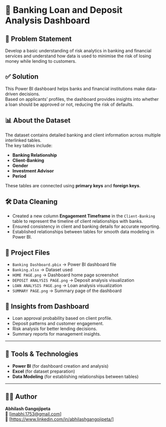 # 🏦 Banking Loan and Deposit Analysis Dashboard

## 📌 Problem Statement
Develop a basic understanding of risk analytics in banking and financial services and understand how data is used to minimise the risk of losing money while lending to customers.

## ✅ Solution
This Power BI dashboard helps banks and financial institutions make data-driven decisions.  
Based on applicants’ profiles, the dashboard provides insights into whether a loan should be approved or not, reducing the risk of defaults.

## 📊 About the Dataset
The dataset contains detailed banking and client information across multiple interlinked tables.  
The key tables include:
- **Banking Relationship**
- **Client-Banking**
- **Gender**
- **Investment Advisor**
- **Period**

These tables are connected using **primary keys** and **foreign keys**.

## 🛠️ Data Cleaning
- Created a new column **Engagement Timeframe** in the `Client-Banking` table to represent the timeline of client relationships with banks.
- Ensured consistency in client and banking details for accurate reporting.
- Established relationships between tables for smooth data modeling in Power BI.

## 📂 Project Files
- `Banking Dashboard.pbix` → Power BI dashboard file  
- `Banking.xlsx` → Dataset used  
- `HOME PAGE.png` → Dashboard home page screenshot  
- `DEPOSIT ANALYSIS PAGE.png` → Deposit analysis visualization  
- `LOAN ANALYSIS PAGE.png` → Loan analysis visualization  
- `SUMMARY PAGE.png` → Summary page of the dashboard  

## 🚀 Insights from Dashboard
- Loan approval probability based on client profile.
- Deposit patterns and customer engagement.
- Risk analysis for better lending decisions.
- Summary reports for management insights.

---

## 📌 Tools & Technologies
- **Power BI** (for dashboard creation and analysis)  
- **Excel** (for dataset preparation)  
- **Data Modeling** (for establishing relationships between tables)

---

## 👨‍💻 Author
**Abhilash Gangojipeta**  
📧 [imabhi.1753@gmail.com]  
🔗 [https://www.linkedin.com/in/abhilashgangojipeta/]  
